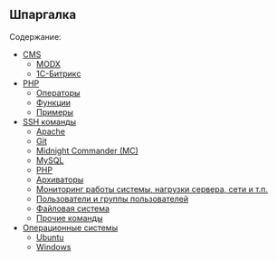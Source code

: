 Шпаргалка
---------

Содержание:

- [CMS](cms/readme.md "CMS")
    - [MODX](cms/modx/readme.md "MODX")
    - [1С-Битрикс](cms/1c-bitrix/readme.md "1С-Битрикс")
- [PHP](php/readme.md "PHP")
    - [Операторы](php/operators.md "Операторы")
    - [Функции](php/functions.md "Функции")
    - [Примеры](php/examples/readme.md "Примеры")
- [SSH команды](ssh-commands/readme.md "SSH команды")
    - [Apache](ssh-commands/apache.md "Apache")
    - [Git](ssh-commands/git.md "Git")
    - [Midnight Commander (MC)](ssh-commands/midnight-commander.md "Midnight Commander (MC)")
    - [MySQL](ssh-commands/mysql.md "MySQL")
    - [PHP](ssh-commands/php.md "PHP")
    - [Архиваторы](ssh-commands/archivers.md "Архиваторы")
    - [Мониторинг работы системы, нагрузки сервера, сети и т.п.](ssh-commands/monitoring-system-operation-server-load-network-etc.md "Мониторинг работы системы, нагрузки сервера, сети и т.п.")
    - [Пользователи и группы пользователей](ssh-commands/users-and-user-groups.md "Пользователи и группы пользователей")
    - [Файловая система](ssh-commands/file-system.md "Файловая система")
    - [Прочие команды](ssh-commands/readme.md#other-commands "Прочие команды")
- [Операционные системы](operating-system/readme.md "Операционные системы")
    - [Ubuntu](operating-system/ubuntu/readme.md "Ubuntu")
    - [Windows](operating-system/windows/readme.md "Windows")